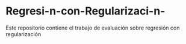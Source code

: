 # Regresi-n-con-Regularizaci-n-
Este repositorio contiene el trabajo de evaluación sobre regresión con regularización
